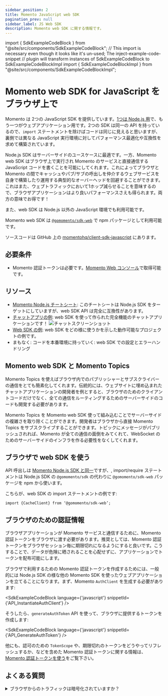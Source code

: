 ```yaml
---
sidebar_position: 2
title: Momento JavaScript web SDK
pagination_prev: null
sidebar_label: JS Web SDK
description: Momento web SDK に関する情報です。
---
```


import { SdkExampleCodeBlock } from "@site/src/components/SdkExampleCodeBlock";
// This import is necessary even though it looks like it's un-used; The inject-example-code-snippet
// plugin will transform instances of SdkExampleCodeBlock to SdkExampleCodeBlockImpl
import { SdkExampleCodeBlockImpl } from "@site/src/components/SdkExampleCodeBlockImpl";

# Momento web SDK for JavaScript をブラウザ上で

Momento は 2つの JavaScript SDK を提供しています。[1つは Node.js 用](./nodejs)で、もう一つがウェブアプリケーション用です。2つの SDK は同一の API を持っているので、`import` ステートメントを除けばコードは同じに見えると思いますが、裏側では異なる JavaScript 実行環境に対してパフォーマンス最適化や互換性を求めて構築されています。

Node.js SDK はサーバーサイドのユースケースに最適です。一方、Momento web SDK はブラウザ上で実行され Momento のサービスと直接通信する JavaScript コードを書くことを可能にしてくれます。これによってブラウザと Momento の間でキャッシュやパブ/サブの呼出しを仲介するウェブサービスを自身で構築したり運用する典型的なオーバーヘッドを回避することができます。これはまた、ウェブトラフィックにおいて1ホップ減らせることを意味するので、ブラウザアプリケーションはより良いパフォーマンスさえも得られます。両方の意味でお得です！

また、web SDK は Node.js 以外の JavaScript 環境でも利用可能です。

Momento web SDK は [`@gomomento/sdk-web`](https://www.npmjs.com/package/@gomomento/sdk-web) で npm パッケージとして利用可能です。

ソースコードは GitHub 上の [momentohq/client-sdk-javascript](https://github.com/momentohq/client-sdk-javascript) にあります。

## 必要条件

- Momento 認証トークンは必要です。[Momento Web コンソール](https://console.gomomento.com/)で取得可能です。

## リソース

- [Momento Node.js チートシート](./nodejs/cheat-sheet): このチートシートは Node.js SDK をターゲットにしていますが、web SDK API は完全に互換性があります。
- [チャットアプリの例](https://github.com/momentohq/example-chat-app): web SDK を使って作られた完全機能のチャットアプリケーションです！
  ![チャットスクリーンショット](@site/static/img/web-sdk-chat-app.png)
- [Web SDK の例](https://github.com/momentohq/client-sdk-javascript/blob/main/examples/web/README.md): web SDK をどの様に使うかを示した動作可能なプロジェクトの例です。
- まもなく: コードを本番環境に持っていく: web SDK での設定とエラーハンドリング

## Momento web SDK と Momento Topics

Momento Topics を使えばブラウザ内でのパブリッシャーとサブスクライバーの通信をとても簡素化してくれます。伝統的には、ウェブサイトに埋め込まれたチャットアプリケーションの開発者を例とすると、ブラウザのためのクライアントコードだけでなく、全ての通信をルーティングするためのサーバーサイドのコードも開発する必要があります。

Momento Topics を Momento web SDK 使って組み込むことでサーバーサイドの複雑さを取り除くことができます。開発者はブラウザから直接 Momento Topics をサブスクライブすることができます。トピックにメッセージがパブリッシュされれば、Momento が全ての通信の面倒をみてくれて、WebSocket のためのサーバーサイドのインフラを作る必要性をなくしてくれます。

## ブラウザで web SDK を使う

API 呼出しは [Momento Node.js SDK と同一](./nodejs/cheat-sheet)ですが、, import/require ステートメントは Node.js SDK の `@gomomento/sdk` の代わりに `@gomomento/sdk-web` パッケージを npm から使います。

こちらが、web SDK の import ステートメントの例です:

`import {CacheClient} from ‘@gomomento/sdk-web’;`

## ブラウザのための認証情報

ブラウザアプリケーションが Momento サービスと通信するために、Momento 認証トークンをブラウザに渡す必要があります。推奨としては、Momento 認証トークンをブラウザセッション毎に期限切れになるようにすると良いです。こうすることで、データが危険に晒されることを心配せずに、アプリケーションでトークンを配布可能にします。

ブラウザで利用するための Momento 認証トークンを作成するためには、一般的には Node.js SDK の様な他の Momento SDK を使ったウェブアプリケーションを立てることになります。まず、Momento `AuthClient` を生成する必要があります:

<SdkExampleCodeBlock language={'javascript'} snippetId={'API_InstantiateAuthClient'} />

そうしたら、`generateAuthToken` API を使って、ブラウザに提供するトークンを作成します:

<SdkExampleCodeBlock language={'javascript'} snippetId={'API_GenerateAuthToken'} />

他にも、認可のための `TokenScope` や、期限切れのトークンをどうやってリフレッシュするか、などを含めた Momento 認証トークンに関する情報は、[Momento 認証トークンを使う](./../authentication)をご覧下さい。

## よくある質問

<details>
  <summary>ブラウザからのトラフィックは暗号化されていますか？</summary>
Momento サービスの全てのトラフィックと同様に、web SDK は経路上は全て暗号化されています。加えると、SDK は TLS 1.2+ 暗号化を利用しています。
</details>
